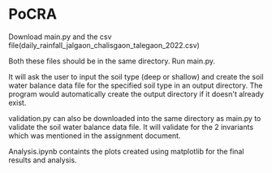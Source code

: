 # PoCRA
Download main.py and the csv file(daily_rainfall_jalgaon_chalisgaon_talegaon_2022.csv)

Both these files should be in the same directory. Run main.py. 

It will ask the user to input the soil type (deep or shallow) and create the soil water balance data file for the specified soil type in an output directory. The program would automatically create the output directory if it doesn't already exist.

validation.py can also be downloaded into the same directory as main.py to validate the soil water balance data file. It will validate for the 2 invariants which was mentioned in the assignment document.

Analysis.ipynb containts the plots created using matplotlib for the final results and analysis.
